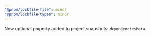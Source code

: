 ```yaml
---
"@pnpm/lockfile-file": minor
"@pnpm/lockfile-types": minor
---
```


New optional property added to project snapshots: `dependenciesMeta`.
